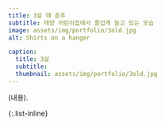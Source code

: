 ```yaml
---
title: 3살 때 준후
subtitle: 태양 어린이집에서 즐겁게 놀고 있는 모습
image: assets/img/portfolio/3old.jpg
alt: Shirts on a hanger

caption:
  title: 3살
  subtitle: 
  thumbnail: assets/img/portfolio/3old.jpg
---
```


(내용).

{:.list-inline}


